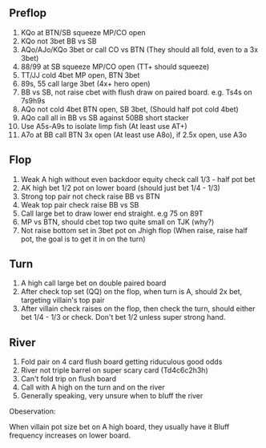 ## Preflop

1. KQo at BTN/SB squeeze MP/CO open
2. KQo not 3bet BB vs SB
3. AQo/AJo/KQo 3bet or call CO vs BTN (They should all fold, even to a 3x 3bet)
4. 88/99 at SB squeeze MP/CO open (TT+ should squeeze)
5. TT/JJ cold 4bet MP open, BTN 3bet
6. 89s, 55 call large 3bet (4x+ hero open)
7. BB vs SB, not raise cbet with flush draw on paired board. e.g. Ts4s on 7s9h9s
8. AQo not cold 4bet BTN open, SB 3bet, (Should half pot cold 4bet) 
9. AQo call all in BB vs SB against 50BB short stacker
10. Use A5s-A9s to isolate limp fish (At least use AT+)
11. A7o at BB call BTN 3x open (At least use A8o), if 2.5x open, use A3o

## Flop

1. Weak A high without even backdoor equity check call 1/3 - half pot bet
2. AK high bet 1/2 pot on lower board (should just bet 1/4 - 1/3)
3. Strong top pair not check raise BB vs BTN
4. Weak top pair check raise BB vs SB
5. Call large bet to draw lower end straight. e.g 75 on 89T
6. MP vs BTN, should cbet top two quite small on TJK (why?)
7. Not raise bottom set in 3bet pot on Jhigh flop (When raise, raise half pot, the goal is to get it in on the turn)

## Turn

1. A high call large bet on double paired board
2. After check top set (QQ) on the flop, when turn is A, should 2x bet, targeting villain's top pair
3. After villain check raises on the flop, then check the turn, should either bet 1/4 - 1/3 or check. Don't bet 1/2 unless super strong hand. 

## River

1. Fold pair on 4 card flush board getting riduculous good odds
2. River not triple barrel on super scary card (Td4c6c2h3h)
3. Can't fold trip on flush board
4. Call with A high on the turn and on the river
5. Generally speaking, very unsure when to bluff the river

Obeservation:

When villain pot size bet on A high board, they usually have it
Bluff frequency increases on lower board. 
